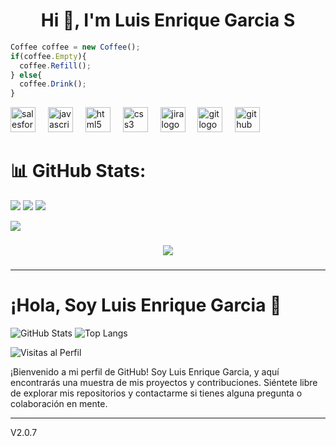 <h1 align="center">Hi 👋, I'm Luis Enrique Garcia S</h1>

```javascript
Coffee coffee = new Coffee();
if(coffee.Empty){
  coffee.Refill();
} else{
  coffee.Drink();
}
```

<div align="left">
  <img src="https://cdn.jsdelivr.net/gh/devicons/devicon/icons/salesforce/salesforce-original.svg" height="40" alt="salesforce logo"  />
  <img width="12" />
  <img src="https://cdn.jsdelivr.net/gh/devicons/devicon/icons/javascript/javascript-original.svg" height="40" alt="javascript logo"  />
  <img width="12" />
  <img src="https://cdn.jsdelivr.net/gh/devicons/devicon/icons/html5/html5-original.svg" height="40" alt="html5 logo"  />
  <img width="12" />
  <img src="https://cdn.jsdelivr.net/gh/devicons/devicon/icons/css3/css3-original.svg" height="40" alt="css3 logo"  />
  <img width="12" />
  <img src="https://cdn.jsdelivr.net/gh/devicons/devicon/icons/jira/jira-original.svg" height="40" alt="jira logo"  />
  <img width="12" />
  <img src="https://cdn.jsdelivr.net/gh/devicons/devicon/icons/git/git-original.svg" height="40" alt="git logo"  />
  <img width="12" />
  <img src="https://cdn.jsdelivr.net/gh/devicons/devicon/icons/github/github-original.svg" height="40" alt="github logo"  />
</div>

# 📊 GitHub Stats:
![](https://github-readme-stats.vercel.app/api?username=LE-Sanabria&theme=dark&hide_border=false&include_all_commits=false&count_private=false)
![](https://github-readme-streak-stats.herokuapp.com/?user=LE-Sanabria&theme=dark&hide_border=false)
![](https://github-readme-stats.vercel.app/api/top-langs/?username=LE-Sanabria&theme=dark&hide_border=false&include_all_commits=false&count_private=false&layout=compact)

[![](https://visitcount.itsvg.in/api?id=LE-Sanabria&icon=0&color=0)](https://visitcount.itsvg.in)

<!-- Proudly created with GPRM ( https://gprm.itsvg.in ) -->

###

<div align="center">
  <img src="https://visitor-badge.laobi.icu/badge?page_id=LE-Sanabria.LE-Sanabria&left_color=aquamarine&right_color=aqua"  />
</div>

###

_____________________________________________________________________________________________________________________________________________________________________________________________________________

# ¡Hola, Soy Luis Enrique Garcia 👋

![GitHub Stats](https://github-readme-stats.vercel.app/api?username=LE-Sanabria&show_icons=true&theme=radical)
![Top Langs](https://github-readme-stats.vercel.app/api/top-langs/?username=LE-Sanabria&layout=compact&theme=radical)

![Visitas al Perfil](https://komarev.com/ghpvc/?username=LE-Sanabria)

¡Bienvenido a mi perfil de GitHub! Soy Luis Enrique Garcia, y aquí encontrarás una muestra de mis proyectos y contribuciones. Siéntete libre de explorar mis repositorios y contactarme si tienes alguna pregunta o colaboración en mente.

_____________________________________________________________________________________________________________________________________________________________________________________________________________

V2.0.7
